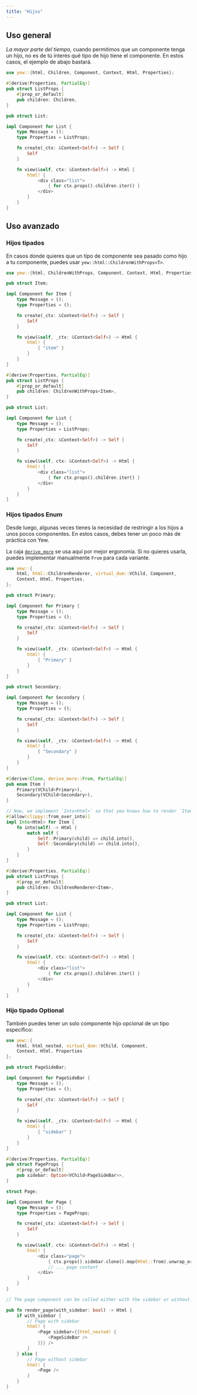 ```yaml
---
title: "Hijos"
---
```


## Uso general

_La mayor parte del tiempo,_ cuando permitimos que un componente tenga un hijo, no es de tú interés
qué tipo de hijo tiene el componente. En estos casos, el ejemplo de abajo
bastará.

```rust
use yew::{html, Children, Component, Context, Html, Properties};

#[derive(Properties, PartialEq)]
pub struct ListProps {
    #[prop_or_default]
    pub children: Children,
}

pub struct List;

impl Component for List {
    type Message = ();
    type Properties = ListProps;

    fn create(_ctx: &Context<Self>) -> Self {
        Self
    }

    fn view(&self, ctx: &Context<Self>) -> Html {
        html! {
            <div class="list">
                { for ctx.props().children.iter() }
            </div>
        }
    }
}
```

## Uso avanzado

### Hijos tipados

En casos donde quieres que un tipo de componente sea pasado como hijo a tu componente,
puedes usar `yew::html::ChildrenWithProps<T>`.

```rust
use yew::{html, ChildrenWithProps, Component, Context, Html, Properties};

pub struct Item;

impl Component for Item {
    type Message = ();
    type Properties = ();

    fn create(_ctx: &Context<Self>) -> Self {
        Self
    }

    fn view(&self, _ctx: &Context<Self>) -> Html {
        html! {
            { "item" }
        }
    }
}

#[derive(Properties, PartialEq)]
pub struct ListProps {
    #[prop_or_default]
    pub children: ChildrenWithProps<Item>,
}

pub struct List;

impl Component for List {
    type Message = ();
    type Properties = ListProps;

    fn create(_ctx: &Context<Self>) -> Self {
        Self
    }

    fn view(&self, ctx: &Context<Self>) -> Html {
        html! {
            <div class="list">
                { for ctx.props().children.iter() }
            </div>
        }
    }
}
```

### Hijos tipados Enum

Desde luego, algunas veces tienes la necesidad de restringir a los hijos a unos pocos
componentes. En estos casos, debes tener un poco más de práctica con Yew.

La caja [`derive_more`](https://github.com/JelteF/derive_more) se usa aquí
por mejor ergonomía. Si no quieres usarla, puedes implementar manualmente
`From` para cada variante.

```rust
use yew::{
    html, html::ChildrenRenderer, virtual_dom::VChild, Component, 
    Context, Html, Properties,
};

pub struct Primary;

impl Component for Primary {
    type Message = ();
    type Properties = ();

    fn create(_ctx: &Context<Self>) -> Self {
        Self
    }

    fn view(&self, _ctx: &Context<Self>) -> Html {
        html! {
            { "Primary" }
        }
    }
}

pub struct Secondary;

impl Component for Secondary {
    type Message = ();
    type Properties = ();

    fn create(_ctx: &Context<Self>) -> Self {
        Self
    }

    fn view(&self, _ctx: &Context<Self>) -> Html {
        html! {
            { "Secondary" }
        }
    }
}

#[derive(Clone, derive_more::From, PartialEq)]
pub enum Item {
    Primary(VChild<Primary>),
    Secondary(VChild<Secondary>),
}

// Now, we implement `Into<Html>` so that yew knows how to render `Item`.
#[allow(clippy::from_over_into)]
impl Into<Html> for Item {
    fn into(self) -> Html {
        match self {
            Self::Primary(child) => child.into(),
            Self::Secondary(child) => child.into(),
        }
    }
}

#[derive(Properties, PartialEq)]
pub struct ListProps {
    #[prop_or_default]
    pub children: ChildrenRenderer<Item>,
}

pub struct List;

impl Component for List {
    type Message = ();
    type Properties = ListProps;

    fn create(_ctx: &Context<Self>) -> Self {
        Self
    }

    fn view(&self, ctx: &Context<Self>) -> Html {
        html! {
            <div class="list">
                { for ctx.props().children.iter() }
            </div>
        }
    }
}
```

### Hijo tipado Optional

También puedes tener un solo componente hijo opcional de un tipo específico:

```rust
use yew::{
    html, html_nested, virtual_dom::VChild, Component, 
    Context, Html, Properties
};

pub struct PageSideBar;

impl Component for PageSideBar {
    type Message = ();
    type Properties = ();

    fn create(_ctx: &Context<Self>) -> Self {
        Self
    }

    fn view(&self, _ctx: &Context<Self>) -> Html {
        html! {
            { "sidebar" }
        }
    }
}

#[derive(Properties, PartialEq)]
pub struct PageProps {
    #[prop_or_default]
    pub sidebar: Option<VChild<PageSideBar>>,
}

struct Page;

impl Component for Page {
    type Message = ();
    type Properties = PageProps;

    fn create(_ctx: &Context<Self>) -> Self {
        Self
    }

    fn view(&self, ctx: &Context<Self>) -> Html {
        html! {
            <div class="page">
                { ctx.props().sidebar.clone().map(Html::from).unwrap_or_default() }
                // ... page content
            </div>
        }
    }
}

// The page component can be called either with the sidebar or without: 

pub fn render_page(with_sidebar: bool) -> Html {
    if with_sidebar {
        // Page with sidebar
        html! {
            <Page sidebar={{html_nested! {
                <PageSideBar />
            }}} />
        }
    } else {
        // Page without sidebar
        html! {
            <Page />
        }
    }
}
```
